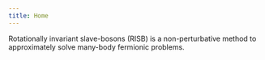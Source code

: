 ```yaml
---
title: Home
---
```


Rotationally invariant slave-bosons (RISB) is a non-perturbative method to 
approximately solve many-body fermionic problems. 
